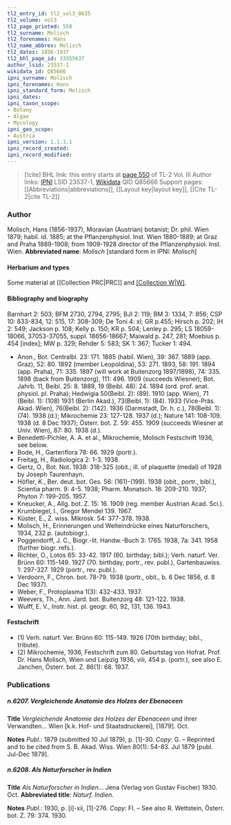 ```yaml
---
tl2_entry_id: tl2_vol3_0635
tl2_volume: vol3
tl2_page_printed: 550
tl2_surname: Molisch
tl2_forenames: Hans
tl2_name_abbrev: Molisch
tl2_dates: 1856-1937
tl2_bhl_page_id: 33355637
author_lsid: 23537-1
wikidata_id: Q85666
ipni_surname: Molisch
ipni_forenames: Hans
ipni_standard_form: Molisch
ipni_dates: 
ipni_taxon_scope: 
- Botany
- Algae
- Mycology
ipni_geo_scope: 
- Austria
ipni_version: 1.1.1.1
ipni_record_created: 
ipni_record_modified:
---
```


> [!cite] BHL link: this entry starts at [page 550](https://www.biodiversitylibrary.org/page/33355637) of TL-2 Vol. III
> Author links: [IPNI](https://www.ipni.org/a/23537-1) LSID 23537-1, [Wikidata](https://www.wikidata.org/wiki/Q85666) QID Q85666
> Support pages: [[Abbreviations|abbreviations]], [[Layout key|layout key]], [[Cite TL-2|cite TL-2]]

### Author

Molisch, Hans (1856-1937), Moravian (Austrian) botanist; Dr. phil. Wien 1879; habil. id. 1885; at the Pflanzenphysiol. Inst. Wien 1880-1889; at Graz and Praha 1889-1908; from 1909-1928 director of the Pflanzenphysiol. Inst. Wien. 
**Abbreviated name**: *Molisch* \[standard form in IPNI: *Molisch*\]

#### Herbarium and types

Some material at [[Collection PRC|PRC]] and [[Collection W|W]](?).

#### Bibliography and biography

Barnhart 2: 503; BFM 2730, 2794, 2795; BJI 2: 119; BM 3: 1334, 7: 856; CSP 10: 833-834, 12: 515, 17: 308-309; De Toni 4: xl; GR p.455; Hirsch p. 202; IH 2: 549; Jackson p. 108; Kelly p. 150; KR p. 504; Lenley p. 295; LS 18059-18066, 37053-37055, suppl. 18656-18667; Maiwald p. 247, 281; Moebius p. 454 \[index\]; MW p. 329; Rehder 5: 583; SK 1: 367; Tucker 1: 494.
- Anon., Bot. Centralbl. 23: 171. 1885 (habil. Wien), 39: 367. 1889 (app. Graz), 52: 80. 1892 (member Leopoldina), 53: 271. 1893, 58: 191. 1894 (app. Praha), 71: 335. 1897 (will work at Buitenzorg 1897/1898), 74: 335. 1898 (back from Buitenzorg), 111: 496. 1909 (succeeds Wiesner); Bot. Jahrb. 11, Beibl. 25: 8. 1889, 19 (Beibl. 48): 24. 1894 (ord. prof. anat. physiol. pl. Praha); Hedwigia 50(Beibl. 2): (89). 1910 (app. Wien), 71 (Beibl. 1): (108) 1931 (Berlin Akad.), 73(Beibl. 1): (84). 1933 (Vice-Präs. Akad. Wien), 76(Beibl. 2): (142). 1936 (Darmstadt, Dr. h. c.), 78(Beibl. 1): (74). 1938 (d.); Mikrochemie 23: 127-128. 1937 (d.); Nature 141: 108-109. 1938 (d. 8 Dec 1937); Österr. bot. Z. 59: 455. 1909 (succeeds Wiesner at Univ. Wien), 87: 80. 1938 (d.).
- Benedetti-Pichler, A. A. et al., Mikrochemie, Molisch Festschrift 1936, see below.
- Bode, H., Gartenflora 78: 66. 1929 (portr.).
- Freitag, H., Radiologica 2: 1-3. 1938.
- Gertz, O., Bot. Not. 1938: 318-325 (obit.; ill. of plaquette (medal) of 1928 by Joseph Taurenhayn.
- Höfler, K., Ber. deut. bot. Ges. 56: (161)-(199). 1938 (obit., portr., bibl.), Scientia pharm. 9: 4-5. 1938; Pharm. Monatsch. 18: 209-210. 1937; Phyton 7: 199-205. 1957.
- Kneucker, A., Allg. bot. Z. 15: 16. 1909 (reg. member Austrian Acad. Sci.).
- Krumbiegel, I., Gregor Mendel 139. 1967.
- Küster, E., Z. wiss. Mikrosk. 54: 377-378. 1938.
- Molisch, H., Erinnerungen und Welteindrücke eines Naturforschers, 1934, 232 p. (autobiogr.).
- Poggendorff, J. C., Biogr.-lit. Handw.-Buch 3: 1765. 1938, 7a: 341. 1958 (further biogr. refs.).
- Richter, O., Lotos 65: 33-42. 1917 (60. birthday; bibl.); Verh. naturf. Ver. Brünn 60: 115-149. 1927 (70. birthday, portr., rev. publ.), Gartenbauwiss. 1: 297-327. 1929 (portr., rev. publ.).
- Verdoorn, F., Chron. bot. 78-79. 1938 (portr., obit., b. 6 Dec 1856, d. 8 Dec 1937).
- Weber, F., Protoplasma 1(3): 432-433. 1937.
- Weevers, Th., Ann. Jard. bot. Buitenzorg 48: 121-122. 1938.
- Wulff, E. V., Instr. hist. pl. geogr. 60, 92, 131, 136. 1943.

#### Festschrift

- (1) Verh. naturf. Ver. Brünn 60: 115-149. 1926 (70th birthday; bibl., tribute).
- (2) Mikrochemie, 1936, Festschrift zum 80. Geburtstag von Hofrat. Prof. Dr. Hans Molisch, Wien und Leipzig 1936, viii, 454 p. (portr.), see also E. Janchen, Österr. bot. Z. 86(1): 68. 1937.

### Publications

##### n.6207. Vergleichende Anatomie des Holzes der Ebenaceen

**Title**
*Vergleichende Anatomie des Holzes der Ebenaceen* und ihrer Verwandten... Wien \[k.k. Hof- und Staatsdruckerei\], \[1879\]. Oct.

**Notes**
*Publ*.: 1879 (submitted 10 Jul 1879), p. \[1\]-30. *Copy*: G. – Reprinted and to be cited from S. B. Akad. Wiss. Wien 80(1): 54-83. Jul 1879 \[publ. Jul-Dec 1879\].

##### n.6208. Als Naturforscher in Indien

**Title**
*Als Naturforscher in Indien*... Jena (Verlag von Gustav Fischer) 1930. Oct.
**Abbreviated title**: *Naturf. Indien*.

**Notes**
*Publ*.: 1930, p. \[i\]-xii, \[1\]-276. *Copy*: FI. – See also R. Wettstein, Österr. bot. Z. 79: 374. 1930.

